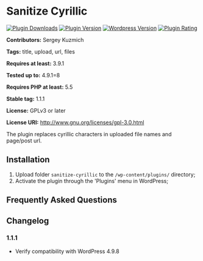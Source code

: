 # Sanitize Cyrillic #

[![Plugin Downloads](https://img.shields.io/wordpress/plugin/dt/sanitize-cyrillic.svg)](https://wordpress.org/plugins/sanitize-cyrillic/)
[![Plugin Version](https://img.shields.io/wordpress/plugin/v/sanitize-cyrillic.svg)](https://wordpress.org/plugins/sanitize-cyrillic/)
[![Wordpress Version](https://img.shields.io/wordpress/v/sanitize-cyrillic.svg)](https://wordpress.org/plugins/sanitize-cyrillic/)
[![Plugin Rating](https://img.shields.io/wordpress/plugin/r/sanitize-cyrillic.svg)](https://wordpress.org/plugins/sanitize-cyrillic/)

**Contributors:** Sergey Kuzmich

**Tags:** title, upload, url, files

**Requires at least:** 3.9.1

**Tested up to:** 4.9.1=8

**Requires PHP at least:** 5.5

**Stable tag:** 1.1.1

**License:** GPLv3 or later

**License URI:** http://www.gnu.org/licenses/gpl-3.0.html

The plugin replaces cyrillic characters in uploaded file names and page/post url.

## Installation ##

1. Upload folder `sanitize-cyrillic` to the `/wp-content/plugins/` directory;
2. Activate the plugin through the 'Plugins' menu in WordPress;

## Frequently Asked Questions ##

## Changelog ##

### 1.1.1 ###
* Verify compatibility with WordPress 4.9.8
